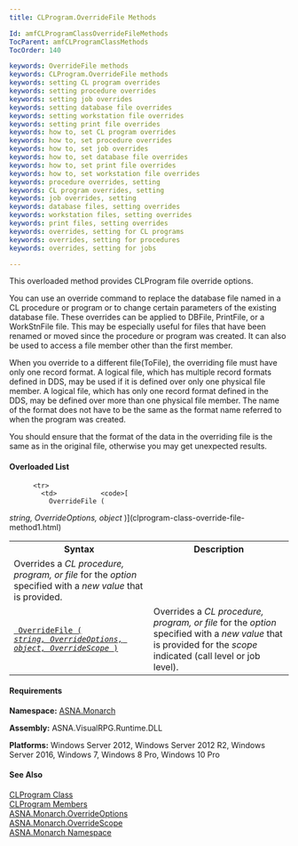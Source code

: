 ```yaml
---
title: CLProgram.OverrideFile Methods

Id: amfCLProgramClassOverrideFileMethods
TocParent: amfCLProgramClassMethods
TocOrder: 140

keywords: OverrideFile methods
keywords: CLProgram.OverrideFile methods
keywords: setting CL program overrides
keywords: setting procedure overrides
keywords: setting job overrides
keywords: setting database file overrides
keywords: setting workstation file overrides
keywords: setting print file overrides
keywords: how to, set CL program overrides
keywords: how to, set procedure overrides
keywords: how to, set job overrides
keywords: how to, set database file overrides
keywords: how to, set print file overrides
keywords: how to, set workstation file overrides
keywords: procedure overrides, setting
keywords: CL program overrides, setting
keywords: job overrides, setting
keywords: database files, setting overrides
keywords: workstation files, setting overrides
keywords: print files, setting overrides
keywords: overrides, setting for CL programs
keywords: overrides, setting for procedures
keywords: overrides, setting for jobs

---
```


This overloaded method provides CLProgram file override options. 

You can use an override command to replace the database file named in a CL procedure or program or to change certain parameters of the existing database file. These overrides can be applied to DBFile, PrintFile, or a WorkStnFile file. This may be especially useful for files that have been renamed or moved since the procedure or program was created. It can also be used to access a file member other than the first member. 

When you override to a different file(ToFile), the overriding file must have only one record format. A logical file, which has multiple record formats defined in DDS, may be used if it is defined over only one physical file member. A logical file, which has only one record format defined in the DDS, may be defined over more than one physical file member. The name of the format does not have to be the same as the format name referred to when the program was created. 

You should ensure that the format of the data in the overriding file is the same as in the original file, otherwise you may get unexpected results.

#### Overloaded List
<table class="mytable" cellspacing="0" cellpadding="4" width="90%">
          <colgroup>
            <col width="50%" />
            <col width="50%" />
          </colgroup>
          <tr>
            <th>Syntax</th>
            <th>Description</th>
          </tr>
<!-- end copy BUT put in extra div and end of table -->

          <tr>
            <td>           <code>[
              OverrideFile (
 *string, OverrideOptions, object* )](clprogram-class-override-file-method1.html)</code>
            </td>
            <td>Overrides a 
 *CL procedure, program,
            or file*  for the 
 *option*  specified with a 
 *new value*  that is provided.</td>
          </tr>
          <tr>
            <td>              <code>[
              OverrideFile (
 *string, OverrideOptions, object,
              OverrideScope* )](clprogram-class-override-file-method2.html)</code>
            </td>
            <td>Overrides a 
 *CL procedure, program,
            or file*  for the 
 *option*  specified with a 
 *new value*  that is provided for the 
 *scope*  indicated (call level or job level).</td>
          </tr>
</table>

<!-- start -->

#### Requirements
**Namespace:** [ASNA.Monarch](monarch-namespace.html)

**Assembly:** ASNA.VisualRPG.Runtime.DLL 

**Platforms:** Windows Server 2012, Windows Server 2012 R2, Windows Server 2016, Windows 7, Windows 8 Pro, Windows 10 Pro
<!-- end -->      

#### See Also
[CLProgram Class](clprogram-class.html) <br clear="none" /> [ CLProgram Members](clprogram-class-members.html) <br clear="none" /> [ ASNA.Monarch.OverrideOptions](override-options-enumeration.html) <br clear="none" /> [ ASNA.Monarch.OverrideScope](overrideScope-enumeration.html) <br clear="none" /> [ASNA.Monarch Namespace](monarch-namespace.html) 
